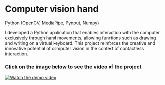 # Computer vision hand
Python (OpenCV, MediaPipe, Pynput, Numpy)

I developed a Python application that enables interaction with the computer exclusively through hand movements, allowing functions such as drawing and writing on a virtual keyboard. This project reinforces the creative and innovative potential of computer vision in the context of contactless interaction.

### Click on the image below to see the video of the project

[![Watch the demo video](https://img.youtube.com/vi/YdW4nbYO3UU/0.jpg)](https://www.youtube.com/watch?v=YdW4nbYO3UU)




